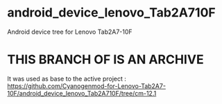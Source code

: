# android_device_lenovo_Tab2A710F
Android device tree for Lenovo Tab2A7-10F



# THIS BRANCH OF IS AN ARCHIVE



It was used as base to the active project : https://github.com/Cyanogenmod-for-Lenovo-Tab2A7-10F/android_device_lenovo_Tab2A710F/tree/cm-12.1
